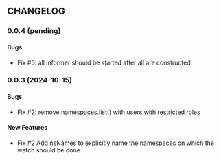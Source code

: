 ## CHANGELOG

### 0.0.4 (pending)

####  Bugs
* Fix #5: all informer should be started after all are constructed

### 0.0.3 (2024-10-15)

####  Bugs
* Fix #2: remove namespaces.list() with users with restricted roles

####  New Features
* Fix #2 Add nsNames to explicitly name the namespaces on which the watch should be done
